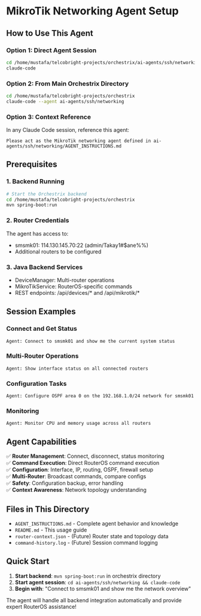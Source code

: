 # MikroTik Networking Agent Setup

## How to Use This Agent

### Option 1: Direct Agent Session
```bash
cd /home/mustafa/telcobright-projects/orchestrix/ai-agents/ssh/networking
claude-code
```

### Option 2: From Main Orchestrix Directory
```bash
cd /home/mustafa/telcobright-projects/orchestrix
claude-code --agent ai-agents/ssh/networking
```

### Option 3: Context Reference
In any Claude Code session, reference this agent:
```
Please act as the MikroTik networking agent defined in ai-agents/ssh/networking/AGENT_INSTRUCTIONS.md
```

## Prerequisites

### 1. Backend Running
```bash
# Start the Orchestrix backend
cd /home/mustafa/telcobright-projects/orchestrix
mvn spring-boot:run
```

### 2. Router Credentials
The agent has access to:
- smsmk01: 114.130.145.70:22 (admin/Takay1#$ane%%)
- Additional routers to be configured

### 3. Java Backend Services
- DeviceManager: Multi-router operations
- MikroTikService: RouterOS-specific commands  
- REST endpoints: /api/devices/* and /api/mikrotik/*

## Session Examples

### Connect and Get Status
```
Agent: Connect to smsmk01 and show me the current system status
```

### Multi-Router Operations  
```
Agent: Show interface status on all connected routers
```

### Configuration Tasks
```
Agent: Configure OSPF area 0 on the 192.168.1.0/24 network for smsmk01
```

### Monitoring
```
Agent: Monitor CPU and memory usage across all routers
```

## Agent Capabilities

✅ **Router Management**: Connect, disconnect, status monitoring  
✅ **Command Execution**: Direct RouterOS command execution  
✅ **Configuration**: Interface, IP, routing, OSPF, firewall setup  
✅ **Multi-Router**: Broadcast commands, compare configs  
✅ **Safety**: Configuration backup, error handling  
✅ **Context Awareness**: Network topology understanding  

## Files in This Directory

- `AGENT_INSTRUCTIONS.md` - Complete agent behavior and knowledge
- `README.md` - This usage guide
- `router-context.json` - (Future) Router state and topology data
- `command-history.log` - (Future) Session command logging

## Quick Start

1. **Start backend**: `mvn spring-boot:run` in orchestrix directory
2. **Start agent session**: `cd ai-agents/ssh/networking && claude-code`  
3. **Begin with**: "Connect to smsmk01 and show me the network overview"

The agent will handle all backend integration automatically and provide expert RouterOS assistance!